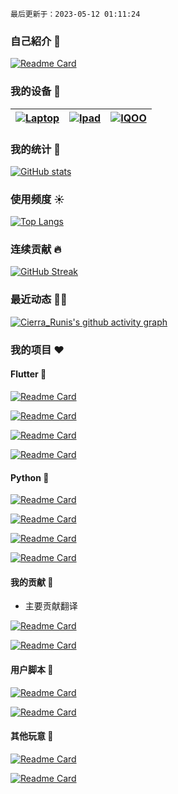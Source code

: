 `最后更新于：2023-05-12 01:11:24`

### 自己紹介 👋

[![Readme Card](https://github-readme-stats.vercel.app/api/pin/?username=Cierra-Runis&repo=cierra-runis.github.io&show_icons=true&title_color=fff&icon_color=ff8000&text_color=9f9f9f&bg_color=22272E&locate=cn&border_radius=12)](https://note-of-me.top)

### 我的设备 📱

| [![Laptop](https://img.shields.io/badge/Lenovo%20Legion%205-black?style=flat-square&logo=lenovo&logoColor=white)](https://www.lenovo.com/) | [![Ipad](https://img.shields.io/badge/iPad%20Pro%202021-black?style=flat-square&logo=apple)](https://www.apple.com/ipad-pro/) | [![IQOO](https://img.shields.io/badge/IQOO%20Neo%205-black?style=flat-square&logoColor=white&logo=android)](https://www.iqoo.com/) |
| :----------------------------------------------------------: | :----------------------------------------------------------: | :----------------------------------------------------------: |

### 我的统计 📖

[![GitHub stats](https://github-readme-stats.vercel.app/api?username=Cierra-Runis&show_icons=true&title_color=fff&icon_color=ff8000&text_color=9f9f9f&bg_color=22272E&count_private=true&custom_title=我的统计数据&locate=cn&border_radius=12)](https://github.com/anuraghazra/github-readme-stats)

### 使用频度 ☀

[![Top Langs](https://github-readme-stats.vercel.app/api/top-langs/?username=Cierra-Runis&show_icons=true&title_color=fff&icon_color=ff8000&text_color=9f9f9f&bg_color=22272E&layout=compact&langs_count=10&custom_title=语言使用频度统计&locate=cn&border_radius=12&exclude_repo=cierra-runis.github.io-source,cierra-runis.github.io,note-of-me-cdn)](https://github.com/anuraghazra/github-readme-stats)

### 连续贡献 🔥

[![GitHub Streak](https://streak-stats.demolab.com/?user=Cierra-Runis&theme=dark&background=22272E&border_radius=10&locale=zh_Hans&border_radius=12)](https://git.io/streak-stats)

### 最近动态 🏃🏻

[![Cierra_Runis's github activity graph](https://github-readme-activity-graph.vercel.app/graph?username=Cierra-Runis&bg_color=22272E&color=9f9f9f&title_color=fff&line=ff8000&point=ff8000&custom_title=最近动态&radius=12)](https://github.com/ashutosh00710/github-readme-activity-graph)

### 我的项目 ❤

#### Flutter 🐝

[![Readme Card](https://github-readme-stats.vercel.app/api/pin/?username=Cierra-Runis&repo=mercurius&show_icons=true&title_color=fff&icon_color=ff8000&text_color=9f9f9f&bg_color=22272E&locate=cn&border_radius=12)](https://github.com/Cierra-Runis/mercurius)

[![Readme Card](https://github-readme-stats.vercel.app/api/pin/?username=Cierra-Runis&repo=qweather_icons&show_icons=true&title_color=fff&icon_color=ff8000&text_color=9f9f9f&bg_color=22272E&locate=cn&border_radius=12)](https://pub.dev/packages/qweather_icons)

[![Readme Card](https://github-readme-stats.vercel.app/api/pin/?username=Cierra-Runis&repo=danmaku&show_icons=true&title_color=fff&icon_color=ff8000&text_color=9f9f9f&bg_color=22272E&locate=cn&border_radius=12)](https://github.com/Cierra-Runis/danmaku)

[![Readme Card](https://github-readme-stats.vercel.app/api/pin/?username=Cierra-Runis&repo=word_cloud&show_icons=true&title_color=fff&icon_color=ff8000&text_color=9f9f9f&bg_color=22272E&locate=cn&border_radius=12)](https://github.com/Cierra-Runis/word_cloud)

#### Python 🐍

[![Readme Card](https://github-readme-stats.vercel.app/api/pin/?username=Cierra-Runis&repo=word-cloud&show_icons=true&title_color=fff&icon_color=ff8000&text_color=9f9f9f&bg_color=22272E&locate=cn&border_radius=12)](https://github.com/Cierra-Runis/word-cloud)

[![Readme Card](https://github-readme-stats.vercel.app/api/pin/?username=Cierra-Runis&repo=listener_email&show_icons=true&title_color=fff&icon_color=ff8000&text_color=9f9f9f&bg_color=22272E&locate=cn&border_radius=12)](https://github.com/Cierra-Runis/listener_email)

[![Readme Card](https://github-readme-stats.vercel.app/api/pin/?username=Cierra-Runis&repo=osu_testflight_listener&show_icons=true&title_color=fff&icon_color=ff8000&text_color=9f9f9f&bg_color=22272E&locate=cn&border_radius=12)](https://github.com/Cierra-Runis/osu_testflight_listener)

[![Readme Card](https://github-readme-stats.vercel.app/api/pin/?username=Cierra-Runis&repo=nideriji-exporter&show_icons=true&title_color=fff&icon_color=ff8000&text_color=9f9f9f&bg_color=22272E&locate=cn&border_radius=12)](https://github.com/Cierra-Runis/nideriji-exporter)

#### 我的贡献 🐠

- 主要贡献翻译

[![Readme Card](https://github-readme-stats.vercel.app/api/pin/?username=Cierra-Runis&repo=flutter-quill&show_icons=true&title_color=fff&icon_color=ff8000&text_color=9f9f9f&bg_color=22272E&locate=cn&border_radius=12)](https://github.com/Cierra-Runis/flutter-quill)

[![Readme Card](https://github-readme-stats.vercel.app/api/pin/?username=Cierra-Runis&repo=riverpod&show_icons=true&title_color=fff&icon_color=ff8000&text_color=9f9f9f&bg_color=22272E&locate=cn&border_radius=12)](https://github.com/Cierra-Runis/riverpod)

#### 用户脚本 🧩

[![Readme Card](https://github-readme-stats.vercel.app/api/pin/?username=Cierra-Runis&repo=FuckQQ&show_icons=true&title_color=fff&icon_color=ff8000&text_color=9f9f9f&bg_color=22272E&locate=cn&border_radius=12)](https://github.com/Cierra-Runis/FuckQQ)

[![Readme Card](https://github-readme-stats.vercel.app/api/pin/?username=Cierra-Runis&repo=getTweets&show_icons=true&title_color=fff&icon_color=ff8000&text_color=9f9f9f&bg_color=22272E&locate=cn&border_radius=12)](https://github.com/Cierra-Runis/getTweets)

#### 其他玩意 🎡

[![Readme Card](https://github-readme-stats.vercel.app/api/pin/?username=Cierra-Runis&repo=readManga&show_icons=true&title_color=fff&icon_color=ff8000&text_color=9f9f9f&bg_color=22272E&locate=cn&border_radius=12)](https://github.com/Cierra-Runis/readManga)

[![Readme Card](https://github-readme-stats.vercel.app/api/pin/?username=Cierra-Runis&repo=repository_template&show_icons=true&title_color=fff&icon_color=ff8000&text_color=9f9f9f&bg_color=22272E&locate=cn&border_radius=12)](https://github.com/Cierra-Runis/repository_template)
